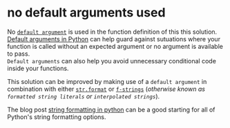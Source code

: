 # no default arguments used

No [`default argument`](https://en.wikipedia.org/wiki/Default_argument) is used in the function definition of this this solution.
[Default arguments in Python](https://blog.finxter.com/python-default-arguments/) can help guard against sutuations where your function is called without an expected argument or no argument is available to pass.  
`Default arguments` can also help you avoid unnecessary conditional code inside your functions.

This solution can be improved by making use of a `default argument` in combination with either [`str.format`](https://docs.python.org/3/library/stdtypes.html#str.format) or [`f-strings`](https://docs.python.org/3/reference/lexical_analysis.html#formatted-string-literals) (_otherwise known as `formatted string literals` or `interpolated strings`_).

The blog post [string formatting in python](https://realpython.com/python-string-formatting/) can be a good starting for all of Python's string formatting options.
